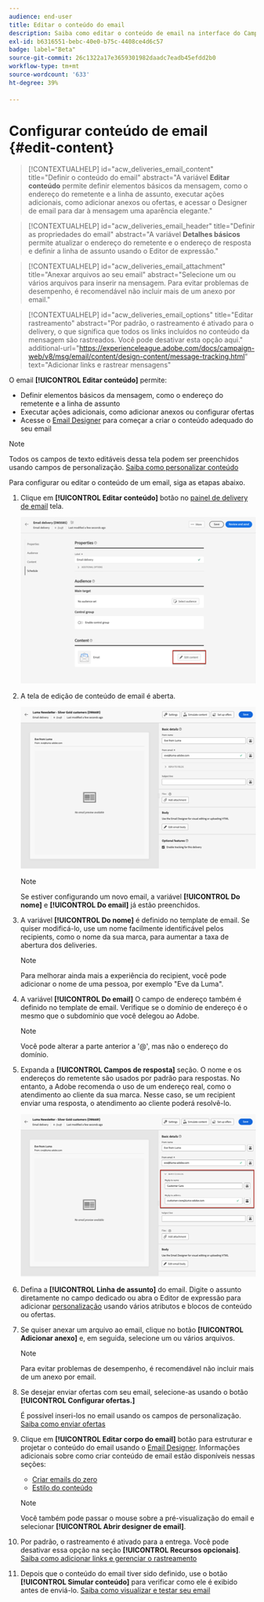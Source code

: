 ```yaml
---
audience: end-user
title: Editar o conteúdo do email
description: Saiba como editar o conteúdo de email na interface do Campaign Web
exl-id: b6316551-bebc-40e0-b75c-4408ce4d6c57
badge: label="Beta"
source-git-commit: 26c1322a17e3659301982daadc7eadb45efdd2b0
workflow-type: tm+mt
source-wordcount: '633'
ht-degree: 39%

---
```


# Configurar conteúdo de email {#edit-content}

>[!CONTEXTUALHELP]
>id="acw_deliveries_email_content"
>title="Definir o conteúdo do email"
>abstract="A variável **Editar conteúdo** permite definir elementos básicos da mensagem, como o endereço do remetente e a linha de assunto, executar ações adicionais, como adicionar anexos ou ofertas, e acessar o Designer de email para dar à mensagem uma aparência elegante."

>[!CONTEXTUALHELP]
>id="acw_deliveries_email_header"
>title="Definir as propriedades do email"
>abstract="A variável **Detalhes básicos** permite atualizar o endereço do remetente e o endereço de resposta e definir a linha de assunto usando o Editor de expressão."

>[!CONTEXTUALHELP]
>id="acw_deliveries_email_attachment"
>title="Anexar arquivos ao seu email"
>abstract="Selecione um ou vários arquivos para inserir na mensagem. Para evitar problemas de desempenho, é recomendável não incluir mais de um anexo por email."

>[!CONTEXTUALHELP]
>id="acw_deliveries_email_options"
>title="Editar rastreamento"
>abstract="Por padrão, o rastreamento é ativado para o delivery, o que significa que todos os links incluídos no conteúdo da mensagem são rastreados. Você pode desativar esta opção aqui."
>additional-url="https://experienceleague.adobe.com/docs/campaign-web/v8/msg/email/content/design-content/message-tracking.html" text="Adicionar links e rastrear mensagens"

O email **[!UICONTROL Editar conteúdo]** permite:
* Definir elementos básicos da mensagem, como o endereço do remetente e a linha de assunto
* Executar ações adicionais, como adicionar anexos ou configurar ofertas
* Acesse o [Email Designer](get-started-email-designer.md#start-authoring) para começar a criar o conteúdo adequado do seu email

>[!NOTE]
>
>Todos os campos de texto editáveis dessa tela podem ser preenchidos usando campos de personalização. [Saiba como personalizar conteúdo](../personalization/personalize.md)

Para configurar ou editar o conteúdo de um email, siga as etapas abaixo.

1. Clique em **[!UICONTROL Editar conteúdo]** botão no [painel de delivery de email](../email/create-email.md) tela.

   ![](assets/email-edit-content-button.png)

1. A tela de edição de conteúdo de email é aberta.

   ![](assets/email-edit-content-dashboard.png)

   >[!NOTE]
   >
   >Se estiver configurando um novo email, a variável **[!UICONTROL Do nome]** e **[!UICONTROL Do email]** já estão preenchidos.

1. A variável **[!UICONTROL Do nome]** é definido no template de email. Se quiser modificá-lo, use um nome facilmente identificável pelos recipients, como o nome da sua marca, para aumentar a taxa de abertura dos deliveries.

   >[!NOTE]
   >
   >Para melhorar ainda mais a experiência do recipient, você pode adicionar o nome de uma pessoa, por exemplo &quot;Eve da Luma&quot;.

1. A variável **[!UICONTROL Do email]** O campo de endereço também é definido no template de email. Verifique se o domínio de endereço é o mesmo que o subdomínio que você delegou ao Adobe.

   >[!NOTE]
   >
   >Você pode alterar a parte anterior a &#39;@&#39;, mas não o endereço do domínio.

1. Expanda a **[!UICONTROL Campos de resposta]** seção. O nome e os endereços do remetente são usados por padrão para respostas. No entanto, a Adobe recomenda o uso de um endereço real, como o atendimento ao cliente da sua marca. Nesse caso, se um recipient enviar uma resposta, o atendimento ao cliente poderá resolvê-lo.

   ![](assets/email-edit-content-reply-to.png)

1. Defina a **[!UICONTROL Linha de assunto]** do email. Digite o assunto diretamente no campo dedicado ou abra o Editor de expressão para adicionar [personalização](../personalization/personalize.md) usando vários atributos e blocos de conteúdo ou ofertas.

1. Se quiser anexar um arquivo ao email, clique no botão **[!UICONTROL Adicionar anexo]** e, em seguida, selecione um ou vários arquivos.

   >[!NOTE]
   >
   >    Para evitar problemas de desempenho, é recomendável não incluir mais de um anexo por email.

   <!--limitation on size + number of files?-->

1. Se desejar enviar ofertas com seu email, selecione-as usando o botão **[!UICONTROL Configurar ofertas.]**

   É possível inseri-los no email usando os campos de personalização. [Saiba como enviar ofertas](offers.md)

1. Clique em **[!UICONTROL Editar corpo do email]** botão para estruturar e projetar o conteúdo do email usando o [Email Designer](#start-authoring). Informações adicionais sobre como criar conteúdo de email estão disponíveis nessas seções:

   * [Criar emails do zero](create-email-content.md)
   * [Estilo do conteúdo](get-started-email-style.md)

   >[!NOTE]
   >
   >Você também pode passar o mouse sobre a pré-visualização do email e selecionar **[!UICONTROL Abrir designer de email]**.

1. Por padrão, o rastreamento é ativado para a entrega. Você pode desativar essa opção na seção **[!UICONTROL Recursos opcionais]**. [Saiba como adicionar links e gerenciar o rastreamento](message-tracking.md)

1. Depois que o conteúdo do email tiver sido definido, use o botão **[!UICONTROL Simular conteúdo]** para verificar como ele é exibido antes de enviá-lo. [Saiba como visualizar e testar seu email](../preview-test/preview-test.md)

